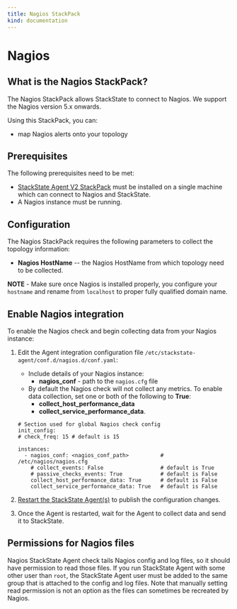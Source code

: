 ```yaml
---
title: Nagios StackPack
kind: documentation
---
```


# Nagios

## What is the Nagios StackPack?

The Nagios StackPack allows StackState to connect to Nagios. We support the Nagios version 5.x onwards.

Using this StackPack, you can:

* map Nagios alerts onto your topology

## Prerequisites

The following prerequisites need to be met:

* [StackState Agent V2 StackPack](/stackpacks/integrations/agent.md) must be installed on a single machine which can connect to Nagios and StackState.
* A Nagios instance must be running.

## Configuration

The Nagios StackPack requires the following parameters to collect the topology information:

* **Nagios HostName** -- the Nagios HostName from which topology need to be collected.

**NOTE** - Make sure once Nagios is installed properly, you configure your `hostname` and rename from `localhost` to proper fully qualified domain name.

## Enable Nagios integration

To enable the Nagios check and begin collecting data from your Nagios instance:

1. Edit the Agent integration configuration file `/etc/stackstate-agent/conf.d/nagios.d/conf.yaml`:
    - Include details of your Nagios instance: 
        - **nagios_conf** - path to the `nagios.cfg` file
    - By default the Nagios check will not collect any metrics. To enable data collection, set one or both of the following to **True**:
        - **collect_host_performance_data**
        - **collect_service_performance_data**.
        
    ```text
    # Section used for global Nagios check config
    init_config:
    # check_freq: 15 # default is 15
    
    instances:
      - nagios_conf: <nagios_conf_path>          # /etc/nagios/nagios.cfg
        # collect_events: False                  # default is True
        # passive_checks_events: True            # default is False
        collect_host_performance_data: True      # default is False
        collect_service_performance_data: True   # default is False
    ```

3. [Restart the StackState Agent\(s\)](/stackpacks/integrations/agent.md#start-stop-restart-the-stackstate-agent) to publish the configuration changes.
4. Once the Agent is restarted, wait for the Agent to collect data and send it to StackState.

## Permissions for Nagios files

Nagios StackState Agent check tails Nagios config and log files, so it should have permission to read those files. If you run StackState Agent with some other user than `root`, the StackState Agent user must be added to the same group that is attached to the config and log files. Note that manually setting read permission is not an option as the files can sometimes be recreated by Nagios.

